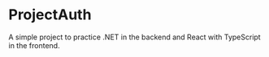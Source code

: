 # ProjectAuth

A simple project to practice .NET in the backend and React with TypeScript in the frontend.

